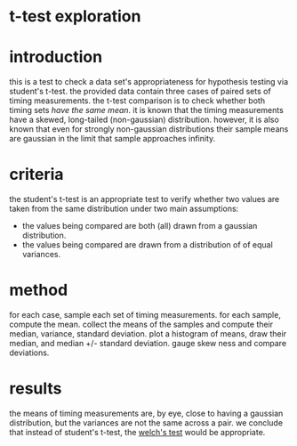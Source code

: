 t-test exploration
===
# introduction
this is a test to check a data set's appropriateness for hypothesis testing via student's t-test. the provided data contain three cases of paired sets of timing measurements. the t-test comparison is to check whether both timing sets *have the same mean*.  it is known that the timing measurements have a skewed, long-tailed (non-gaussian) distribution. however, it is also known that even for strongly non-gaussian distributions their sample means are gaussian in the limit that sample approaches infinity. 

# criteria
the student's t-test is an appropriate test to verify whether two values are taken from the same distribution under two main assumptions: 

- the values being compared are both (all) drawn from a gaussian distribution.
- the values being compared are drawn from a distribution of of equal variances.

# method
for each case, sample each set of timing measurements. for each sample, compute the mean. collect the means of the samples and compute their median, variance, standard deviation. plot a histogram of means, draw their median, and median +/- standard deviation. gauge skew ness and compare deviations. 

# results
the means of timing measurements are, by eye, close to having a gaussian distribution, but the variances are not the same across a pair. we conclude that instead of student's t-test, the [welch's test](https://en.wikipedia.org/wiki/Welch's_t-test) would be appropriate.

